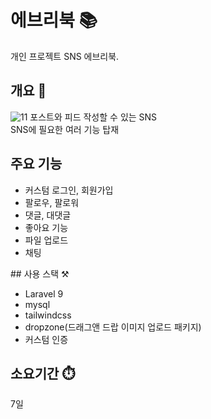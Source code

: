 # 에브리북 📚
개인 프로젝트 SNS 에브리북.

## 개요 📌
![11](https://user-images.githubusercontent.com/50791439/194874905-38417580-0aff-4a89-85f5-53c531c8d513.PNG)
포스트와 피드 작성할 수 있는 SNS<br>
SNS에 필요한 여러 기능 탑재

## 주요 기능
<ul>
  <li>커스텀 로그인, 회원가입</li>
  <li>팔로우, 팔로워</li>
  <li>댓글, 대댓글</li>
  <li>좋아요 기능</li>
  <li>파일 업로드</li>
  <li>채팅</li>
</ul>
## 사용 스택 ⚒️
<ul>
  <li>Laravel 9</li>
  <li>mysql</li>
  <li>tailwindcss</li>
  <li>dropzone(드래그앤 드랍 이미지 업로드 패키지)</li>
  <li>커스텀 인증</li>
</ul>

## 소요기간 ⏱️
7일
